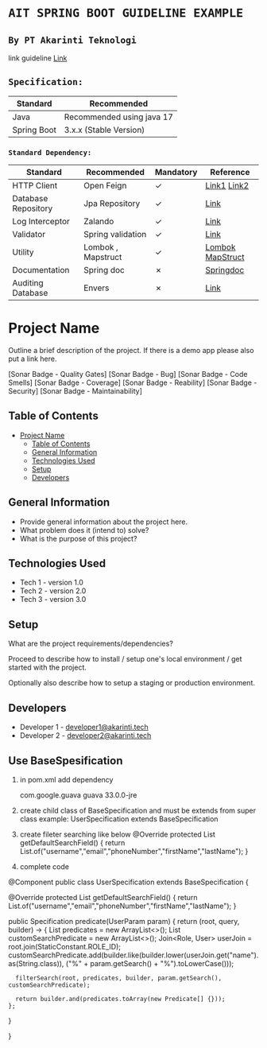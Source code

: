 [//]: # (DELETE WHEN CREATE PROJECT ==============)

# `AIT SPRING BOOT GUIDELINE EXAMPLE`
## `By PT Akarinti Teknologi`

link guideline [Link](https://pt-akar-inti-teknologi.github.io/techstack/java)

## `Specification:`

Standard | Recommended 
---|--- 
Java | Recommended using java 17
Spring Boot | 3.x.x (Stable Version)

### `Standard Dependency:`
Standard | Recommended        | Mandatory | Reference
---|--------------------| --- | ---
HTTP Client | Open Feign         | &check;| [Link1](https://cloud.spring.io/spring-cloud-openfeign) [Link2](https://www.baeldung.com/spring-cloud-openfeign)
Database Repository | Jpa Repository     | &check;| [Link](https://docs.spring.io/spring-data/jpa/docs/current/reference/html/#jpa.repositories)
Log Interceptor| Zalando            | &check;|[Link](https://github.com/zalando/logbook)
Validator| Spring validation  | &check;|[Link](https://www.baeldung.com/spring-boot-bean-validation)
Utility | Lombok , Mapstruct | &check;| [Lombok](https://projectlombok.org/) [MapStruct](https://stackabuse.com/guide-to-mapstruct-in-java-advanced-mapping-library/)
Documentation| Spring doc         | &cross;|[Springdoc](https://springdoc.org)
Auditing Database| Envers             | &cross;| [Link](https://hibernate.org/orm/envers/)

[//]: # (DELETE WHEN CREATE PROJECT ==============)

# Project Name

Outline a brief description of the project. If there is a demo app please also put a link here.

[Sonar Badge - Quality Gates] [Sonar Badge - Bug] [Sonar Badge - Code Smells] [Sonar Badge - Coverage] [Sonar Badge - Reability] [Sonar Badge - Security] [Sonar Badge - Maintainability]

## Table of Contents
- [Project Name](#project-name)
    - [Table of Contents](#table-of-contents)
    - [General Information](#general-information)
    - [Technologies Used](#technologies-used)
    - [Setup](#setup)
    - [Developers](#developers)

## General Information
- Provide general information about the project here.
- What problem does it (intend to) solve?
- What is the purpose of this project?


## Technologies Used
- Tech 1 - version 1.0
- Tech 2 - version 2.0
- Tech 3 - version 3.0

## Setup

What are the project requirements/dependencies?

Proceed to describe how to install / setup one's local environment / get started with the project.

Optionally also describe how to setup a staging or production environment.

## Developers

- Developer 1 - [developer1@akarinti.tech](mailto:developer1@akarinti.tech)
- Developer 2 - [developer2@akarinti.tech](mailto:developer2@akarinti.tech)

## Use BaseSpesification


1. in pom.xml add dependency

	 <dependency>
            <groupId>com.google.guava</groupId>
            <artifactId>guava</artifactId>
            <version>33.0.0-jre</version>
        </dependency>

2. create child class of BaseSpecification and must be extends from super class
	example: UserSpecification extends BaseSpecification

3. create fileter searching like below
	 @Override
  	 protected List<String> getDefaultSearchField() {
    		return List.of("username","email","phoneNumber","firstName","lastName");
  	}

4. complete code

	

@Component
public class UserSpecification extends BaseSpecification {

  @Override
  protected List<String> getDefaultSearchField() {
    return List.of("username","email","phoneNumber","firstName","lastName");
  }

  public Specification<User> predicate(UserParam param) {
    return (root, query, builder) -> {
      List<Predicate> predicates = new ArrayList<>();
      List<Predicate> customSearchPredicate = new ArrayList<>();
      Join<Role, User> userJoin = root.join(StaticConstant.ROLE_ID); 
      customSearchPredicate.add(builder.like(builder.lower(userJoin.get("name").as(String.class)),
				("%" + param.getSearch() + "%").toLowerCase()));

      filterSearch(root, predicates, builder, param.getSearch(), customSearchPredicate);

      return builder.and(predicates.toArray(new Predicate[] {}));
    };
  }
 
}



